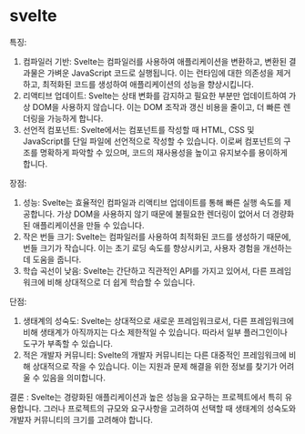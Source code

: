 # svelte

특징:

1. 컴파일러 기반: Svelte는 컴파일러를 사용하여 애플리케이션을 변환하고, 변환된 결과물은 가벼운 JavaScript 코드로 실행됩니다. 이는 런타임에 대한 의존성을 제거하고, 최적화된 코드를 생성하여 애플리케이션의 성능을 향상시킵니다.
2. 리액티브 업데이트: Svelte는 상태 변화를 감지하고 필요한 부분만 업데이트하여 가상 DOM을 사용하지 않습니다. 이는 DOM 조작과 갱신 비용을 줄이고, 더 빠른 렌더링을 가능하게 합니다.
3. 선언적 컴포넌트: Svelte에서는 컴포넌트를 작성할 때 HTML, CSS 및 JavaScript를 단일 파일에 선언적으로 작성할 수 있습니다. 이로써 컴포넌트의 구조를 명확하게 파악할 수 있으며, 코드의 재사용성을 높이고 유지보수를 용이하게 합니다.

장점:

1. 성능: Svelte는 효율적인 컴파일과 리액티브 업데이트를 통해 빠른 실행 속도를 제공합니다. 가상 DOM을 사용하지 않기 때문에 불필요한 렌더링이 없어서 더 경량화된 애플리케이션을 만들 수 있습니다.
2. 작은 번들 크기: Svelte는 컴파일러를 사용하여 최적화된 코드를 생성하기 때문에, 번들 크기가 작습니다. 이는 초기 로딩 속도를 향상시키고, 사용자 경험을 개선하는 데 도움을 줍니다.
3. 학습 곡선이 낮음: Svelte는 간단하고 직관적인 API를 가지고 있어서, 다른 프레임워크에 비해 상대적으로 더 쉽게 학습할 수 있습니다.

단점:

1. 생태계의 성숙도: Svelte는 상대적으로 새로운 프레임워크로서, 다른 프레임워크에 비해 생태계가 아직까지는 다소 제한적일 수 있습니다. 따라서 일부 플러그인이나 도구가 부족할 수 있습니다.
2. 적은 개발자 커뮤니티: Svelte의 개발자 커뮤니티는 다른 대중적인 프레임워크에 비해 상대적으로 작을 수 있습니다. 이는 지원과 문제 해결을 위한 정보를 찾기가 어려울 수 있음을 의미합니다.

결론 : Svelte는 경량화된 애플리케이션과 높은 성능을 요구하는 프로젝트에서 특히 유용합니다. 그러나 프로젝트의 규모와 요구사항을 고려하여 선택할 때 생태계의 성숙도와 개발자 커뮤니티의 크기를 고려해야 합니다.
